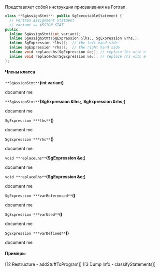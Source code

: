 Представляет собой инструкции присваивания на Fortran.

```cpp
class **SgAssignStmt**: public SgExecutableStatement {
  // Fortran assignment Statment
  // variant == ASSIGN_STAT
public:
  inline SgAssignStmt(int variant);
  inline SgAssignStmt(SgExpression &lhs;, SgExpression &rhs;);
  inline SgExpression *lhs();  // the left hand side
  inline SgExpression *rhs();  // the right hand side
  inline void replaceLhs(SgExpression &e;); // replace lhs with e
  inline void replaceRhs(SgExpression &e;); // replace rhs with e
};
```

#### Члены класса

`**SgAssignStmt**`**(int variant)**

document me

`**SgAssignStmt**`**(SgExpression &lhs;, SgExpression &rhs;)**

document me

`SgExpression ***lhs**`**()**

document me

`SgExpression ***rhs**`**()**

document me

`void **replaceLhs**`**(SgExpression &e;)**

document me

`void **replaceRhs**`**(SgExpression &e;)**

document me

`SgExpression ***varReferenced**`**()**

document me

`SgExpression ***varUsed**`**()**

document me

`SgExpression ***varDefined**`**()**

document me

#### Примеры
[[2 Restructure - addStuffToProgram]]
[[3 Dump Info - classifyStatements]]



